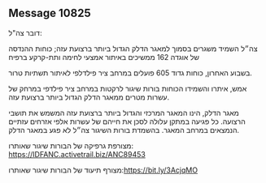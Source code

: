 ## Message 10825

דובר צה"ל:

צה״ל השמיד משגרים בסמוך למאגר הדלק הגדול ביותר ברצועת עזה; כוחות ההנדסה של אוגדה 162 ממשיכים באיתור אמצעי לחימה ותת-קרקע ברפיח

בשבוע האחרון, כוחות גדוד 605 פועלים במרחב ציר פילדלפי לאיתור תשתיות טרור.

אמש, איתרו והשמידו הכוחות בורות שיגור לרקטות במרחב ציר פילדפי במרחק של עשרות מטרים ממאגר הדלק הגדול ביותר ברצועת עזה.

מאגר הדלק, הינו המאגר המרכזי והגדול ביותר ברצועת עזה המשמש את תושבי הרצועה. כל פגיעה במתקן עלולה לסכן את חייהם של עשרות אלפי אזרחים עזתיים הנמצאים במרחב המאגר.
בהשמדת בורות השיגור צה״ל לא פגע במאגר הדלק.

מצורפת גרפיקה של הבורות שיגור שאותרו: https://IDFANC.activetrail.biz/ANC89453

מצורף תיעוד של הבורות שיגור שאותרו:https://bit.ly/3AcjqMO

